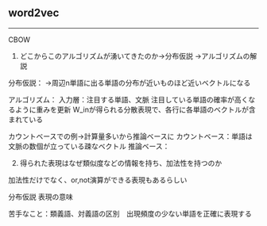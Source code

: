 ## word2vec
--------
CBOW

1. どこからこのアルゴリズムが湧いてきたのか→分布仮説
→アルゴリズムの解説

分布仮説：
→周辺n単語に出る単語の分布が近いものほど近いベクトルになる

アルゴリズム：
入力層：注目する単語、文脈
注目している単語の確率が高くなるように重みを更新
W_inが得られる分散表現で、各行に各単語のベクトルが含まれている

カウントベースでの例→計算量多いから推論ベースに
カウントベース：単語は文脈の数個が立っている疎なベクトル
推論ベース：

2. 得られた表現はなぜ類似度などの情報を持ち、加法性を持つのか

加法性だけでなく、or,not演算ができる表現もあるらしい

分布仮説
表現の意味

苦手なこと：類義語、対義語の区別　出現頻度の少ない単語を正確に表現する